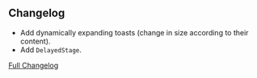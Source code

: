 ## Changelog

- Add dynamically expanding toasts (change in size according to their content).
- Add `DelayedStage`.

[Full Changelog](https://github.com/JamCoreModding/tutorial-lib/compare/1.0.1+1.19.2...1.1.0+1.19.2)
